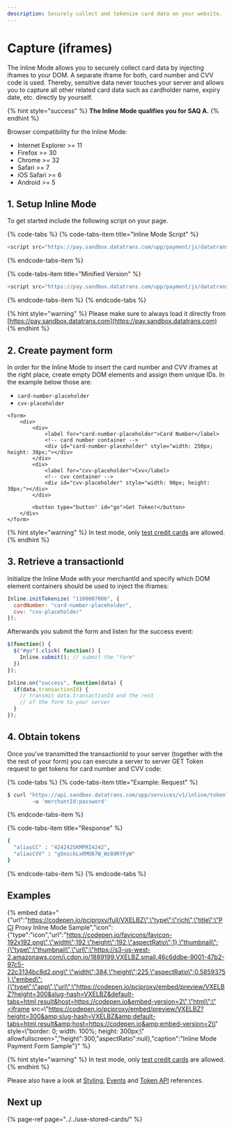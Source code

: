 ```yaml
---
description: Securely collect and tokenize card data on your website.
---
```


# Capture \(iframes\)

The Inline Mode allows you to securely collect card data by injecting iframes to your DOM. A separate iframe for both, card number and CVV code is used. Thereby, sensitive data never touches your server and allows you to capture all other related card data such as cardholder name, expiry date, etc. directly by yourself.

{% hint style="success" %}
**The Inline Mode qualifies you for SAQ A.**
{% endhint %}

Browser compatibility for the Inline Mode:

* Internet Explorer &gt;= 11
* Firefox &gt;= 30
* Chrome &gt;= 32
* Safari &gt;= 7
* iOS Safari &gt;= 6
* Android &gt;= 5

## 1. Setup Inline Mode

To get started include the following script on your page. 

{% code-tabs %}
{% code-tabs-item title="Inline Mode Script" %}
```javascript
<script src="https://pay.sandbox.datatrans.com/upp/payment/js/datatrans-inline-1.0.0.js"></script>
```
{% endcode-tabs-item %}

{% code-tabs-item title="Minified Version" %}
```javascript
<script src="https://pay.sandbox.datatrans.com/upp/payment/js/datatrans-inline-1.0.0.min.js"></script>
```
{% endcode-tabs-item %}
{% endcode-tabs %}

{% hint style="warning" %}
Please make sure to always load it directly from [https://pay.sandbox.datatrans.com](https://pay.sandbox.datatrans.com)
{% endhint %}

## 2. Create payment form

In order for the Inline Mode to insert the card number and CVV iframes at the right place, create empty DOM elements and assign them unique IDs. In the example below those are:

* `card-number-placeholder`
* `cvv-placeholder`

```markup
<form>
    <div>
        <div>
            <label for="card-number-placeholder">Card Number</label>
            <!-- card number container -->
            <div id="card-number-placeholder" style="width: 250px; height: 38px;"></div>
        </div>
        <div>
            <label for="cvv-placeholder">Cvv</label>
            <!-- cvv container -->
            <div id="cvv-placeholder" style="width: 90px; height: 38px;"></div>
        </div>

        <button type="button" id="go">Get Token!</button>
    </div>
</form>
```

{% hint style="warning" %}
In test mode, only [test credit cards](../../setup/sandbox-account.md#test-card-numbers) are allowed.
{% endhint %}

## 3. Retrieve a transactionId

Initialize the Inline Mode with your merchantId and specify which DOM element containers should be used to inject the iframes:

```javascript
Inline.initTokenize( "1100007006", {
  cardNumber: "card-number-placeholder", 
  cvv: "cvv-placeholder"                
});
```

Afterwards you submit the form and listen for the success event:

```javascript
$(function() {
  $("#go").click( function() {
    Inline.submit(); // submit the "form"
  })
});

Inline.on("success", function(data) {
  if(data.transactionId) {
    // transmit data.transactionId and the rest
    // of the form to your server    
  }
});
```

## 4. Obtain tokens

Once you've transmitted the transactionId to your server \(together with the the rest of your form\) you can execute a server to server GET Token request to get tokens for card number and CVV code:

{% code-tabs %}
{% code-tabs-item title="Example: Request" %}
```bash
$ curl "https://api.sandbox.datatrans.com/upp/services/v1/inline/token?transactionId=170419151426624571" \ 
        -u 'merchantId:password'
```
{% endcode-tabs-item %}

{% code-tabs-item title="Response" %}
```bash
{
  "aliasCC" : "424242SKMPRI4242",
  "aliasCVV" : "gOnsckLxRMO67W_Wz89RYFyW"
}
```
{% endcode-tabs-item %}
{% endcode-tabs %}

## Examples

{% embed data="{\"url\":\"https://codepen.io/pciproxy/full/VXELBZ\",\"type\":\"rich\",\"title\":\"PCI Proxy Inline Mode Sample\",\"icon\":{\"type\":\"icon\",\"url\":\"https://codepen.io/favicons/favicon-192x192.png\",\"width\":192,\"height\":192,\"aspectRatio\":1},\"thumbnail\":{\"type\":\"thumbnail\",\"url\":\"https://s3-us-west-2.amazonaws.com/i.cdpn.io/1889199.VXELBZ.small.46c6ddbe-9001-47b2-97c5-22c3134bc8d2.png\",\"width\":384,\"height\":225,\"aspectRatio\":0.5859375},\"embed\":{\"type\":\"app\",\"url\":\"https://codepen.io/pciproxy/embed/preview/VXELBZ?height=300&slug-hash=VXELBZ&default-tabs=html,result&host=https://codepen.io&embed-version=2\",\"html\":\"<iframe src=\\"https://codepen.io/pciproxy/embed/preview/VXELBZ?height=300&amp;slug-hash=VXELBZ&amp;default-tabs=html,result&amp;host=https://codepen.io&amp;embed-version=2\\" style=\\"border: 0; width: 100%; height: 300px;\\" allowfullscreen></iframe>\",\"height\":300,\"aspectRatio\":null},\"caption\":\"Inline Mode Payment Form Sample\"}" %}

{% hint style="warning" %}
In test mode, only [test credit cards](../../setup/sandbox-account.md#test-card-numbers) are allowed.
{% endhint %}

Please also have a look at [Styling](initialization-and-styling.md), [Events](events.md) and [Token API](tokenapi.md) references.

## Next up

{% page-ref page="../../use-stored-cards/" %}



